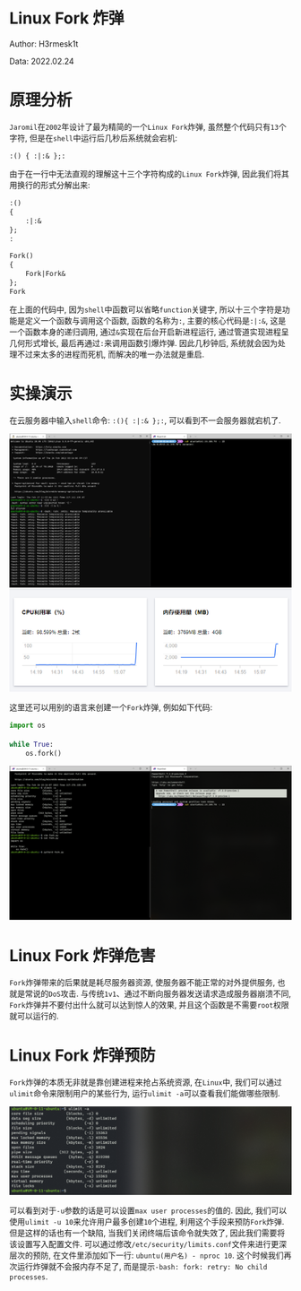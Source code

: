 # Linux Fork 炸弹

Author: H3rmesk1t

Data: 2022.02.24

# 原理分析
`Jaromil`在`2002`年设计了最为精简的一个`Linux Fork`炸弹, 虽然整个代码只有`13`个字符, 但是在`shell`中运行后几秒后系统就会宕机:

```shell
:() { :|:& };:
```

由于在一行中无法直观的理解这十三个字符构成的`Linux Fork`炸弹, 因此我们将其用换行的形式分解出来:

```shell
:()
{
    :|:&
};
:
```

```shell
Fork()
{
    Fork|Fork&
};
Fork
```

在上面的代码中, 因为`shell`中函数可以省略`function`关键字, 所以十三个字符是功能是定义一个函数与调用这个函数, 函数的名称为`:`, 主要的核心代码是`:|:&`, 这是一个函数本身的递归调用, 通过`&`实现在后台开启新进程运行, 通过管道实现进程呈几何形式增长, 最后再通过`:`来调用函数引爆炸弹. 因此几秒钟后, 系统就会因为处理不过来太多的进程而死机, 而解决的唯一办法就是重启.

# 实操演示
在云服务器中输入`shell`命令: `:(){ :|:& };:`, 可以看到不一会服务器就宕机了.

<div align=center><img src="./images/1.png"></div>

<div align=center><img src="./images/2.png"></div>

这里还可以用别的语言来创建一个`Fork`炸弹, 例如如下代码:

```python
import os

while True:
    os.fork()
```

<div align=center><img src="./images/4.png"></div>

# Linux Fork 炸弹危害
`Fork`炸弹带来的后果就是耗尽服务器资源, 使服务器不能正常的对外提供服务, 也就是常说的`DoS`攻击. 与传统`1v1`、通过不断向服务器发送请求造成服务器崩溃不同, `Fork`炸弹并不要付出什么就可以达到惊人的效果, 并且这个函数是不需要`root`权限就可以运行的.

# Linux Fork 炸弹预防
`Fork`炸弹的本质无非就是靠创建进程来抢占系统资源, 在`Linux`中, 我们可以通过`ulimit`命令来限制用户的某些行为, 运行`ulimit -a`可以查看我们能做哪些限制.

<div align=center><img src="./images/3.png"></div>

可以看到对于`-u`参数的话是可以设置`max user processes`的值的. 因此, 我们可以使用`ulimit -u 10`来允许用户最多创建`10`个进程, 利用这个手段来预防`Fork`炸弹. 但是这样的话也有一个缺陷, 当我们关闭终端后该命令就失效了, 因此我们需要将该设置写入配置文件. 可以通过修改`/etc/security/limits.conf`文件来进行更深层次的预防, 在文件里添加如下一行: `ubuntu(用户名) - nproc 10`. 这个时候我们再次运行炸弹就不会报内存不足了, 而是提示`-bash: fork: retry: No child processes`.